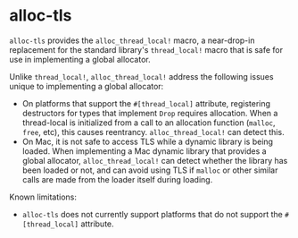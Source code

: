 <!-- Copyright 2017 the authors. See the 'Copyright and license' section of the
README.md file at the top-level directory of this repository.

Licensed under the Apache License, Version 2.0 (the LICENSE-APACHE file) or
the MIT license (the LICENSE-MIT file) at your option. This file may not be
copied, modified, or distributed except according to those terms. -->

alloc-tls
=========

`alloc-tls` provides the `alloc_thread_local!` macro, a near-drop-in replacement
for the standard library's `thread_local!` macro that is safe for use in
implementing a global allocator.

Unlike `thread_local!`, `alloc_thread_local!` address the following issues
unique to implementing a global allocator:
- On platforms that support the `#[thread_local]` attribute, registering
  destructors for types that implement `Drop` requires allocation. When a
  thread-local is initialized from a call to an allocation function (`malloc`,
  `free`, etc), this causes reentrancy. `alloc_thread_local!` can detect this.
- On Mac, it is not safe to access TLS while a dynamic library is being loaded.
  When implementing a Mac dynamic library that provides a global allocator,
  `alloc_thread_local!` can detect whether the library has been loaded or not,
  and can avoid using TLS if `malloc` or other similar calls are made from the
  loader itself during loading.

Known limitations:
- `alloc-tls` does not currently support platforms that do not support the
  `#[thread_local]` attribute.

